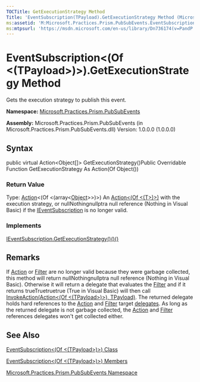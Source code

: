 ```yaml
---
TOCTitle: GetExecutionStrategy Method
Title: 'EventSubscription(TPayload).GetExecutionStrategy Method (Microsoft.Practices.Prism.PubSubEvents)'
ms:assetid: 'M:Microsoft.Practices.Prism.PubSubEvents.EventSubscription\`1.GetExecutionStrategy'
ms:mtpsurl: 'https://msdn.microsoft.com/en-us/library/Dn736174(v=PandP.50)'
---
```



# EventSubscription&lt;(Of &lt;(TPayload&gt;)&gt;).GetExecutionStrategy Method

Gets the execution strategy to publish this event.

**Namespace:** [Microsoft.Practices.Prism.PubSubEvents](https://msdn.microsoft.com/library/microsoft.practices.prism.pubsubevents)
**Assembly:** Microsoft.Practices.Prism.PubSubEvents (in Microsoft.Practices.Prism.PubSubEvents.dll) Version: 1.0.0.0 (1.0.0.0)

## Syntax

public virtual Action&lt;Object[]&gt; GetExecutionStrategy()Public Overridable Function GetExecutionStrategy As Action(Of Object())
### Return Value

Type: [Action](http://msdn.microsoft.com/en-us/library/018hxwa8)&lt;(Of &lt;(array&lt;[Object](http://msdn.microsoft.com/en-us/library/e5kfa45b)&gt;&gt;)&gt;)
An [Action&lt;(Of &lt;(T&gt;)&gt;)](http://msdn.microsoft.com/en-us/library/018hxwa8) with the execution strategy, or nullNothingnullptra null reference (Nothing in Visual Basic) if the [IEventSubscription](https://msdn.microsoft.com/library/microsoft.practices.prism.pubsubevents.ieventsubscription) is no longer valid.
### Implements

[IEventSubscription.GetExecutionStrategy()()()](https://msdn.microsoft.com/library/microsoft.practices.prism.pubsubevents.ieventsubscription.getexecutionstrategy)

## Remarks

 If [Action](https://msdn.microsoft.com/library/microsoft.practices.prism.pubsubevents.eventsubscription%601.action) or [Filter](https://msdn.microsoft.com/library/microsoft.practices.prism.pubsubevents.eventsubscription%601.filter) are no longer valid because they were garbage collected, this method will return nullNothingnullptra null reference (Nothing in Visual Basic). Otherwise it will return a delegate that evaluates the [Filter](https://msdn.microsoft.com/library/microsoft.practices.prism.pubsubevents.eventsubscription%601.filter) and if it returns trueTruetruetrue (True in Visual Basic) will then call [InvokeAction(Action&lt;(Of &lt;(TPayload&gt;)&gt;), TPayload)](https://msdn.microsoft.com/library/microsoft.practices.prism.pubsubevents.eventsubscription%601.invokeaction(system.action%7b%600%7d%2c%600)). The returned delegate holds hard references to the [Action](https://msdn.microsoft.com/library/microsoft.practices.prism.pubsubevents.eventsubscription%601.action) and [Filter](https://msdn.microsoft.com/library/microsoft.practices.prism.pubsubevents.eventsubscription%601.filter) target [delegates](http://msdn.microsoft.com/en-us/library/y22acf51). As long as the returned delegate is not garbage collected, the [Action](https://msdn.microsoft.com/library/microsoft.practices.prism.pubsubevents.eventsubscription%601.action) and [Filter](https://msdn.microsoft.com/library/microsoft.practices.prism.pubsubevents.eventsubscription%601.filter) references delegates won't get collected either.

## See Also

[EventSubscription&lt;(Of &lt;(TPayload&gt;)&gt;) Class](https://msdn.microsoft.com/library/microsoft.practices.prism.pubsubevents.eventsubscription%601)

[EventSubscription&lt;(Of &lt;(TPayload&gt;)&gt;) Members](https://msdn.microsoft.com/allmembers.t:microsoft.practices.prism.pubsubevents.eventsubscription%601)

[Microsoft.Practices.Prism.PubSubEvents Namespace](https://msdn.microsoft.com/library/microsoft.practices.prism.pubsubevents)
